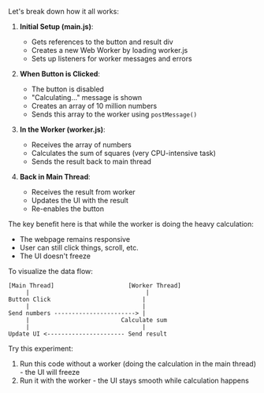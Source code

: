 
Let's break down how it all works:

1. **Initial Setup (main.js)**:
   - Gets references to the button and result div
   - Creates a new Web Worker by loading worker.js
   - Sets up listeners for worker messages and errors

2. **When Button is Clicked**:
   - The button is disabled
   - "Calculating..." message is shown
   - Creates an array of 10 million numbers
   - Sends this array to the worker using `postMessage()`

3. **In the Worker (worker.js)**:
   - Receives the array of numbers
   - Calculates the sum of squares (very CPU-intensive task)
   - Sends the result back to main thread

4. **Back in Main Thread**:
   - Receives the result from worker
   - Updates the UI with the result
   - Re-enables the button

The key benefit here is that while the worker is doing the heavy calculation:
- The webpage remains responsive
- User can still click things, scroll, etc.
- The UI doesn't freeze

To visualize the data flow:

```
[Main Thread]                     [Worker Thread]
     |                                 |
Button Click                          |
     |                                |
Send numbers -----------------------> |
     |                          Calculate sum
     |                                |
Update UI <---------------------- Send result
```

Try this experiment:
1. Run this code without a worker (doing the calculation in the main thread) - the UI will freeze
2. Run it with the worker - the UI stays smooth while calculation happens

